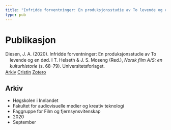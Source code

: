 ```yaml
---
title: "Infridde forventninger: En produksjonsstudie av To levende og en død"
type: pub
---
```

<h1>Publikasjon</h1>
<article id="csl-bib-container-PAE3RWBR" class="csl-bib-container">
  <div class="csl-bib-body" style="line-height: 1.35; padding-left: 1em; text-indent:-1em;">
  <div class="csl-entry">Diesen, J. A. (2020). Infridde forventninger: En produksjonsstudie av To levende og en d&#xF8;d. I T. Helseth &amp; J. S. Moseng (Red.), <i>Norsk film A/S: en kulturhistorie</i> (s. 68&#x2013;79). Universitetsforlaget.</div>
</div>
  <div class="csl-bib-buttons">
    <a href="#taxonomy-article-PAE3RWBR" class="csl-bib-button">Arkiv</a>
    <a href="https://app.cristin.no/results/show.jsf?id=1828102" alt="Cristin URL" class="csl-bib-button">Cristin</a>
    <a href="http://zotero.org/groups/5022929/items/PAE3RWBR" alt="Zotero URL" class="csl-bib-button">Zotero</a>
  </div>
  <div id="csl-bib-meta-container-PAE3RWBR"></div>
</article>
<div id="csl-bib-meta-PAE3RWBR" class="csl-bib-meta">
  <article id="taxonomy-article-PAE3RWBR" class="taxonomy-article">
    <h1>Arkiv</h1>
    <ul>
      <li>Høgskolen i Innlandet</li>
      <li>Fakultet for audiovisuelle medier og kreativ teknologi</li>
      <li>Faggruppe for Film og fjernsynsvitenskap</li>
      <li>2020</li>
      <li>September</li>
    </ul>
  </article>
</div>
